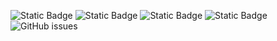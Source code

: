 ![Static Badge](https://img.shields.io/badge/blacklists-60-000000) ![Static Badge](https://img.shields.io/badge/blacklisted-2580303-cc0000) ![Static Badge](https://img.shields.io/badge/whitelisted-2244-00CC00) ![Static Badge](https://img.shields.io/badge/streaming_blacklist-28107-000000) ![GitHub issues](https://img.shields.io/github/issues/fabriziosalmi/blacklists)
